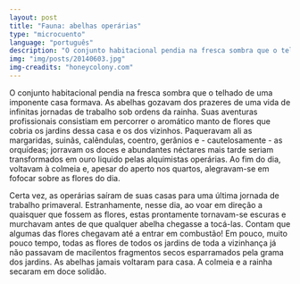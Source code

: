 ```yaml
---
layout: post
title: "Fauna: abelhas operárias"
type: "microcuento"
language: "português"
description: "O conjunto habitacional pendia na fresca sombra que o telhado..."
img: "img/posts/20140603.jpg"
img-creadits: "honeycolony.com"
---
```


O conjunto habitacional pendia na fresca sombra que o telhado de uma imponente casa formava. As abelhas gozavam dos prazeres de uma vida de infinitas jornadas de trabalho sob ordens da rainha. Suas aventuras profissionais consistiam em percorrer o aromático manto de flores que cobria os jardins dessa casa e os dos vizinhos. Paqueravam ali as margaridas, suinãs, calêndulas, coentro, gerânios e - cautelosamente - as orquídeas; jorravam os doces e abundantes néctares mais tarde seriam transformados em ouro liquido pelas alquimistas operárias. Ao fim do dia, voltavam à colmeia e, apesar do aperto nos quartos, alegravam-se em fofocar sobre as flores do dia.

Certa vez, as operárias saíram de suas casas para uma última jornada de trabalho primaveral. Estranhamente, nesse dia, ao voar em direção a quaisquer que fossem as flores, estas prontamente tornavam-se escuras e murchavam antes de que qualquer abelha chegasse a tocá-las. Contam que algumas das flores chegavam até a entrar em combustão! Em pouco, muito pouco tempo, todas as flores de todos os jardins de toda a vizinhança já não passavam de macilentos fragmentos secos esparramados pela grama dos jardins. As abelhas jamais voltaram para casa. A colmeia e a rainha secaram em doce solidão.
